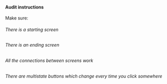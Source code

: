 #### Audit instructions

Make sure:

###### There is a starting screen
###### There is an ending screen
###### All the connections between screens work
###### There are multistate buttons which change every time you click somewhere